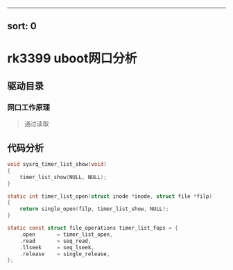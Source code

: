 
---
sort: 0
---

# rk3399 uboot网口分析



## 驱动目录



### 网口工作原理

>通过读取
>
>



## 代码分析

```c
void sysrq_timer_list_show(void)
{
	timer_list_show(NULL, NULL);
}

static int timer_list_open(struct inode *inode, struct file *filp)
{
	return single_open(filp, timer_list_show, NULL);
}

static const struct file_operations timer_list_fops = {
	.open		= timer_list_open,
	.read		= seq_read,
	.llseek		= seq_lseek,
	.release	= single_release,
};
```

